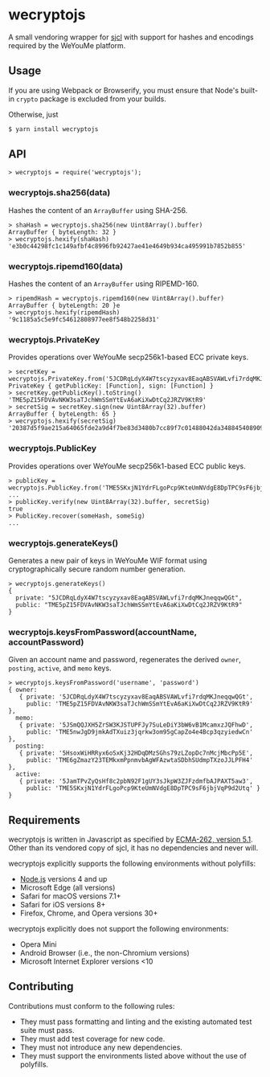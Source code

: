 
wecryptojs
=========

A small vendoring wrapper for [sjcl](http://bitwiseshiftleft.github.io/sjcl/) with support for
hashes and encodings required by the WeYouMe platform.

## Usage

If you are using Webpack or Browserify, you must ensure that Node's built-in `crypto` package
is excluded from your builds. 

Otherwise, just
```sh
$ yarn install wecryptojs
```

## API

```
> wecryptojs = require('wecryptojs');
```

### wecryptojs.sha256(data)

Hashes the content of an `ArrayBuffer` using SHA-256.

```
> shaHash = wecryptojs.sha256(new Uint8Array().buffer)
ArrayBuffer { byteLength: 32 }
> wecryptojs.hexify(shaHash)
'e3b0c44298fc1c149afbf4c8996fb92427ae41e4649b934ca495991b7852b855'
```

### wecryptojs.ripemd160(data) 

Hashes the content of an `ArrayBuffer` using RIPEMD-160.

```
> ripemdHash = wecryptojs.ripemd160(new Uint8Array().buffer)
ArrayBuffer { byteLength: 20 }e
> wecryptojs.hexify(ripemdHash)
'9c1185a5c5e9fc54612808977ee8f548b2258d31'
```

### wecryptojs.PrivateKey

Provides operations over WeYouMe secp256k1-based ECC private keys.
```
> secretKey = wecryptojs.PrivateKey.from('5JCDRqLdyX4W7tscyzyxav8EaqABSVAWLvfi7rdqMKJneqqwQGt')
PrivateKey { getPublicKey: [Function], sign: [Function] }
> secretKey.getPublicKey().toString()
'TME5pZ15FDVAvNKW3saTJchWmSSmYtEvA6aKiXwDtCq2JRZV9KtR9'
> secretSig = secretKey.sign(new Uint8Array(32).buffer)
ArrayBuffer { byteLength: 65 }
> wecryptojs.hexify(secretSig)
'20387d5f9ae215a64065fde2a9d4f7be83d3480b7cc89f7c01488042da348845408909e9d4f1d66466c53f0007c771a73bf2883d8d5ab4735b5b4316091361442c'
```

### wecryptojs.PublicKey

Provides operations over WeYouMe secp256k1-based ECC public keys.
```
> publicKey = wecryptojs.PublicKey.from('TME5SKxjN1YdrFLgoPcp9KteUmNVdgE8DpTPC9sF6jbjVqP9d2Utq')
... 
> publicKey.verify(new Uint8Array(32).buffer, secretSig)
true
> PublicKey.recover(someHash, someSig)
...
```

### wecryptojs.generateKeys()

Generates a new pair of keys in WeYouMe WIF format using cryptographically secure
random number generation.
```
> wecryptojs.generateKeys()
{
  private: "5JCDRqLdyX4W7tscyzyxav8EaqABSVAWLvfi7rdqMKJneqqwQGt",
  public: "TME5pZ15FDVAvNKW3saTJchWmSSmYtEvA6aKiXwDtCq2JRZV9KtR9"
}
```

### wecryptojs.keysFromPassword(accountName, accountPassword)

Given an account name and password, regenerates the derived `owner`, `posting`,
`active`, and `memo` keys.
```
> wecryptojs.keysFromPassword('username', 'password')
{ owner:
   { private: '5JCDRqLdyX4W7tscyzyxav8EaqABSVAWLvfi7rdqMKJneqqwQGt',
     public: 'TME5pZ15FDVAvNKW3saTJchWmSSmYtEvA6aKiXwDtCq2JRZV9KtR9' },
  memo:
   { private: '5JSmQQJXH5ZrSW3KJSTUPFJy7SuLeDiY3bW6vB1McamxzJQFhwD',
     public: 'TME5nwJgD9jmkAdTXuiz3jqrkw3om95gCapZo4e4Bcp3qzyiedwCn' },
  posting:
   { private: '5HsoxWiHRRyx6oSxKj32HDqDMzSGhs79zLZopDc7nMcjMbcPp5E',
     public: 'TME6gZmazY23TEMkxmPpnmvbAgWFAzwtaSDbhSUdmpTXzoJJLPFH4' },
  active:
   { private: '5JamTPvZyQsHf8c2pbN92F1gUY3sJkpW3ZJFzdmfbAJPAXT5aw3',
     public: 'TME5SKxjN1YdrFLgoPcp9KteUmNVdgE8DpTPC9sF6jbjVqP9d2Utq' } }
```

## Requirements

wecryptojs is written in Javascript as specified by 
[ECMA-262, version 5.1](https://www.ecma-international.org/ecma-262/5.1/).
Other than its vendored copy of sjcl, it has no dependencies and never will.

wecryptojs explicitly supports the following environments without polyfills:
- [Node.js](https://nodejs.com) versions 4 and up
- Microsoft Edge (all versions)
- Safari for macOS versions 7.1+
- Safari for iOS versions 8+
- Firefox, Chrome, and Opera versions 30+

wecryptojs explicitly does not support the following environments:
- Opera Mini
- Android Browser (i.e., the non-Chromium versions)
- Microsoft Internet Explorer versions <10

## Contributing

Contributions must conform to the following rules:
- They must pass formatting and linting and the existing automated test suite must pass.
- They must add test coverage for new code.
- They must not introduce any new dependencies.
- They must support the environments listed above without the use of polyfills.
